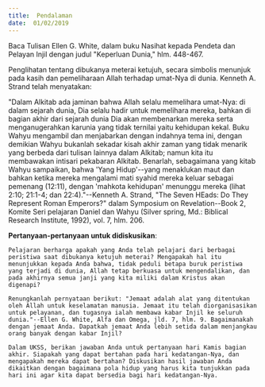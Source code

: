 ```yaml
---
title:  Pendalaman
date:  01/02/2019
---
```


Baca Tulisan Ellen G. White, dalam buku Nasihat kepada Pendeta dan Pelayan Injil dengan judul "Keperluan Dunia," hlm. 448-467.

Penglihatan tentang dibukanya meterai ketujuh, secara simbolis menunjuk pada kasih dan pemeliharaan Allah terhadap umat-Nya di dunia. Kenneth A. Strand telah menyatakan:

"Dalam Alkitab ada jaminan bahwa Allah selalu memelihara umat-Nya: di dalam sejarah dunia, Dia selalu hadir untuk memelihara mereka, bahkan di bagian akhir dari sejarah dunia Dia akan membenarkan mereka serta menganugerahkan karunia yang tidak ternilai yaitu kehidupan kekal. Buku Wahyu mengambil dan menjabarkan dengan indahnya tema ini, dengan demikian Wahyu bukanlah sekadar kisah akhir zaman yang tidak menarik yang berbeda dari tulisan lainnya dalam Alkitab; namun kita itu membawakan intisari pekabaran Alkitab. Benarlah, sebagaimana yang kitab Wahyu sampaikan, bahwa 'Yang Hidup'--yang menaklukan maut dan bahkan ketika mereka mengalami mati syahid mereka keluar sebagai pemenang (12:11), dengan 'mahkota kehidupan' menunggu mereka (lihat 2:10; 21:1-4; dan 22:4)."--Kenneth A. Strand, "The Seven HEads: Do They Represent Roman Emperors?" dalam Symposium on Revelation--Book 2, Komite Seri pelajaran Daniel dan Wahyu (Silver spring, Md.: Biblical Research Institute, 1992), vol. 7, hlm. 206.

**Pertanyaan-pertanyaan untuk didiskusikan**:

`Pelajaran berharga apakah yang Anda telah pelajari dari berbagai peristiwa saat dibukanya ketujuh meterai? Mengapakah hal itu menunjukkan kepada Anda bahwa, tidak peduli betapa buruk peristiwa yang terjadi di dunia, Allah tetap berkuasa untuk mengendalikan, dan pada akhirnya semua janji yang kita miliki dalam Kristus akan digenapi?`

`Renungkanlah pernyataan berikut: "Jemaat adalah alat yang ditentukan oleh Allah untuk keselamatan manusia. Jemaat itu telah diorganisasikan untuk pelayanan, dan tugasnya ialah membawa kabar Injil ke seluruh dunia."--Ellen G. White, Alfa dan Omega, jld. 7, hlm. 9. Bagaimanakah dengan jemaat Anda. Dapatkah jemaat Anda lebih setida dalam menjangkau orang banyak dengan kabar Injil?`

`Dalam UKSS, berikan jawaban Anda untuk pertanyaan hari Kamis bagian akhir. Siapakah yang dapat bertahan pada hari kedatangan-Nya, dan mengapakah mereka dapat bertahan? Diskusikan hasil jawaban Anda dikaitkan dengan bagaimana pola hidup yang harus kita tunjukkan pada hari ini agar kita dapat bersedia bagi hari kedatangan-Nya.`